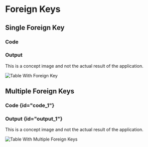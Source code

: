 # Foreign Keys

## Single Foreign Key

### Code

<code-block src="table-with-fk.txt"/>

### Output

<note>This is a concept image and not the actual result of the application.</note>

![Table With Foreign Key](table-with-fk.svg)

## Multiple Foreign Keys

### Code {id="code_1"}

<code-block src="table-with-multiple-fk.txt"/>

### Output {id="output_1"}

<note>This is a concept image and not the actual result of the application.</note>

![Table With Multiple Foreign Keys](table-with-multiple-fk.svg)
